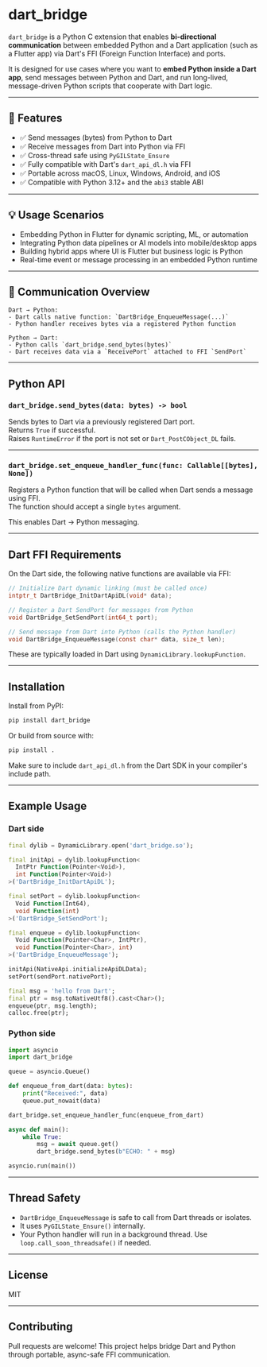 # dart_bridge

`dart_bridge` is a Python C extension that enables **bi-directional communication** between embedded Python and a Dart application (such as a Flutter app) via Dart's FFI (Foreign Function Interface) and ports.

It is designed for use cases where you want to **embed Python inside a Dart app**, send messages between Python and Dart, and run long-lived, message-driven Python scripts that cooperate with Dart logic.

---

## 🚀 Features

- ✅ Send messages (bytes) from Python to Dart  
- ✅ Receive messages from Dart into Python via FFI  
- ✅ Cross-thread safe using `PyGILState_Ensure`  
- ✅ Fully compatible with Dart's `dart_api_dl.h` via FFI  
- ✅ Portable across macOS, Linux, Windows, Android, and iOS  
- ✅ Compatible with Python 3.12+ and the `abi3` stable ABI  

---

## 💡 Usage Scenarios

- Embedding Python in Flutter for dynamic scripting, ML, or automation  
- Integrating Python data pipelines or AI models into mobile/desktop apps  
- Building hybrid apps where UI is Flutter but business logic is Python  
- Real-time event or message processing in an embedded Python runtime  

---

## 🔄 Communication Overview

```text
Dart → Python:
- Dart calls native function: `DartBridge_EnqueueMessage(...)`
- Python handler receives bytes via a registered Python function

Python → Dart:
- Python calls `dart_bridge.send_bytes(bytes)`
- Dart receives data via a `ReceivePort` attached to FFI `SendPort`
```

---

## Python API

### `dart_bridge.send_bytes(data: bytes) -> bool`

Sends bytes to Dart via a previously registered Dart port.  
Returns `True` if successful.  
Raises `RuntimeError` if the port is not set or `Dart_PostCObject_DL` fails.

---

### `dart_bridge.set_enqueue_handler_func(func: Callable[[bytes], None])`

Registers a Python function that will be called when Dart sends a message using FFI.  
The function should accept a single `bytes` argument.

This enables Dart → Python messaging.

---

## Dart FFI Requirements

On the Dart side, the following native functions are available via FFI:

```c
// Initialize Dart dynamic linking (must be called once)
intptr_t DartBridge_InitDartApiDL(void* data);

// Register a Dart SendPort for messages from Python
void DartBridge_SetSendPort(int64_t port);

// Send message from Dart into Python (calls the Python handler)
void DartBridge_EnqueueMessage(const char* data, size_t len);
```

These are typically loaded in Dart using `DynamicLibrary.lookupFunction`.

---

## Installation

Install from PyPI:

```bash
pip install dart_bridge
```

Or build from source with:

```bash
pip install .
```

Make sure to include `dart_api_dl.h` from the Dart SDK in your compiler's include path.

---

## Example Usage

### Dart side

```dart
final dylib = DynamicLibrary.open('dart_bridge.so');

final initApi = dylib.lookupFunction<
  IntPtr Function(Pointer<Void>),
  int Function(Pointer<Void>)
>('DartBridge_InitDartApiDL');

final setPort = dylib.lookupFunction<
  Void Function(Int64),
  void Function(int)
>('DartBridge_SetSendPort');

final enqueue = dylib.lookupFunction<
  Void Function(Pointer<Char>, IntPtr),
  void Function(Pointer<Char>, int)
>('DartBridge_EnqueueMessage');

initApi(NativeApi.initializeApiDLData);
setPort(sendPort.nativePort);

final msg = 'hello from Dart';
final ptr = msg.toNativeUtf8().cast<Char>();
enqueue(ptr, msg.length);
calloc.free(ptr);
```

### Python side

```python
import asyncio
import dart_bridge

queue = asyncio.Queue()

def enqueue_from_dart(data: bytes):
    print("Received:", data)
    queue.put_nowait(data)

dart_bridge.set_enqueue_handler_func(enqueue_from_dart)

async def main():
    while True:
        msg = await queue.get()
        dart_bridge.send_bytes(b"ECHO: " + msg)

asyncio.run(main())
```

---

## Thread Safety

- `DartBridge_EnqueueMessage` is safe to call from Dart threads or isolates.
- It uses `PyGILState_Ensure()` internally.
- Your Python handler will run in a background thread. Use `loop.call_soon_threadsafe()` if needed.

---

## License

MIT

---

## Contributing

Pull requests are welcome! This project helps bridge Dart and Python through portable, async-safe FFI communication.
